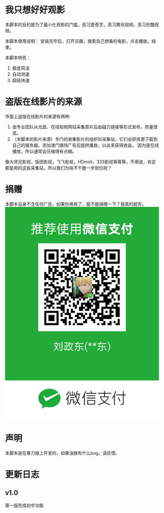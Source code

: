# 我只想好好观影
本脚本的目的是为了最小化观影的门槛，恶习爱奇艺，恶习腾讯视频，恶习优酷视频。

本脚本使用说明：
安装完毕后，打开豆瓣，搜索自己想看的电影，点击播放。结束。

本脚本特色：
1. 极度简洁
2. 自动测速
3. 超级快速




# 盗版在线影片的来源
市面上盗版在线影片的来源有两种:

1. 由专业团队从光盘、在线视频网站采集原片后由磁力链接等形式发布，质量很高。
2. （本脚本的影片来源）专门的收集影片的组织叫采集站，它们会把资源下载到自己的服务器，添加澳门赌场广告后提供播放，以此来获得收益，
因为是在线播放，所以通常会压缩得有点糊。


像大师兄影视，饭团影视，飞飞影视，HDmoli，333影视等等等，不用说，肯定都是用的这些采集站，所以我们为啥不干脆一步到位呢？




# 捐赠
本脚本自身不含任何广告，如果你用爽了，能不能捐赠一下？我真的超穷。
![微信支付](./asset/微信二维码.png)

# 声明
本脚本是在暴力猴上开发的，如果油猴有什么bug，请反馈。

# 更新日志
## v1.0
第一版完成初步功能


